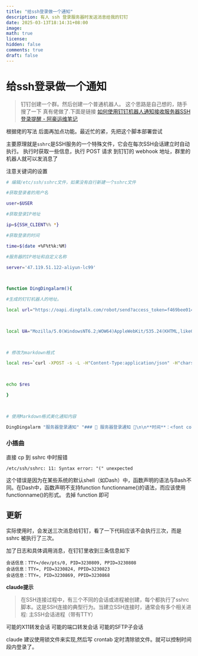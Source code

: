 ```yaml
---
title: "给ssh登录做一个通知"
description: 有人 ssh 登录服务器时发送消息给我的钉钉
date: 2025-03-13T18:14:31+08:00
image: 
math: true
license: 
hidden: false
comments: true
draft: false
---
```


# 给ssh登录做一个通知

>钉钉创建一个群。然后创建一个普通机器人。
>这个思路是自己想的，随手搜了一下 真有佬做了.下面是链接
>[如何使用钉钉机器人通知接收服务器SSH登录提醒 - 阿豪运维笔记](https://www.ahaoyw.com/article/843.html)

根据佬的写法 后面再加点功能。最近忙的紧，先把这个脚本部署尝试

主要原理就是`sshrc`是SSH服务的一个特殊文件，它会在每次SSH会话建立时自动执行。
执行时获取一些信息，执行 POST 请求 到钉钉的 webhook 地址，群里的机器人就可以发消息了

注意关键词的设置

```sh
# 编辑/etc/ssh/sshrc文件，如果没有自行新建一个sshrc文件

#获取登录者的用户名

user=$USER

#获取登录IP地址

ip=${SSH_CLIENT%% *}

#获取登录的时间

time=$(date +%F%t%k:%M)

#服务器的IP地址和自定义名称

server='47.119.51.122-aliyun-lc99'

  

function DingDingalarm(){

#生成的钉钉机器人的地址。

local url="https://oapi.dingtalk.com/robot/send?access_token=f469bee0141a8edc7b465b85c6e91caf22fbcc0881c2e3c311b2bdfd4aa8abb6"

  

local UA="Mozilla/5.0(WindowsNT6.2;WOW64)AppleWebKit/535.24(KHTML,likeGecko)Chrome/19.0.1055.1Safari/535.24"

  

# 修改为markdown格式

local res=`curl -XPOST -s -L -H"Content-Type:application/json" -H"charset:utf-8" $url -d"{\"msgtype\":\"markdown\",\"markdown\":{\"title\":\"$1\",\"text\":\"$2\"}}"`

  

echo $res

}

  

# 使用Markdown格式美化通知内容

DingDingalarm "服务器登录通知" "### 🔔 服务器登录通知 🔔\n\n**时间**：<font color='#FF5722'>$time</font>\n\n**服务器**：<font color='#2196F3'>$server</font>\n\n**用户**：<font color='#4CAF50'>$user</font>\n\n**来源IP**：<font color='#9C27B0'>$ip</font>\n\n> 请注意检查此次登录是否为您的预期操作"
```

### 小插曲

直接 cp 到 sshrc 中时报错

`/etc/ssh/sshrc: 11: Syntax error: "(" unexpected`

这个错误是因为在某些系统的默认shell（如Dash）中，函数声明的语法与Bash不同。在Dash中，函数声明不支持function functionname()的语法，而应该使用functionname()的形式。
去掉 function 即可


## 更新

实际使用时，会发送三次消息给钉钉，看了一下代码应该不会执行三次，而是 sshrc 被执行了三次。

加了日志和具体调用消息，在钉钉里收到三条信息如下

```
会话信息：TTY=/dev/pts/0, PID=3230809, PPID=3230808
会话信息：TTY=, PID=3230824, PPID=3230823
会话信息：TTY=, PID=3230869, PPID=3230868
```

**claude提示**
> 在SSH连接过程中，有三个不同的会话或进程被创建，每个都执行了sshrc脚本。这是SSH连接的典型行为。当建立SSH连接时，通常会有多个相关进程:
> 主SSH会话进程（带有TTY）

可能的X11转发会话
可能的端口转发会话
可能的SFTP子会话

claude 建议使用锁文件来实现,然后写 crontab 定时清除锁文件。就可以控制时间段内登录了。
